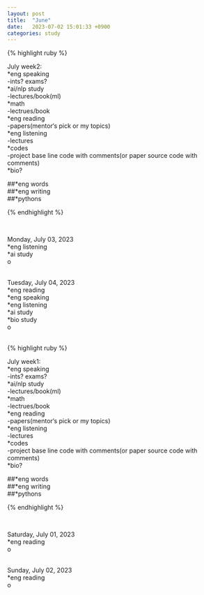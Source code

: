 ```yaml
---
layout: post
title:  "June"
date:   2023-07-02 15:01:33 +0900
categories: study
---
```








{% highlight ruby %}


July week2:   
*eng speaking   
	-ints? exams?       
*ai/nlp study  
	-lectures/book(ml)     
*math  
	-lectrues/book  
*eng reading  
	-papers(mentor‘s pick or my topics)   
*eng listening  
	-lectures      
*codes  
	-project base line code with comments(or paper source code with comments)  
*bio?  

##*eng words  
##*eng writing  
##*pythons



{% endhighlight %}  




<br/>


Monday, July 03, 2023   
*eng listening  
*ai study        
o  
<br/>

Tuesday, July 04, 2023   
*eng reading  
*eng speaking    
*eng listening  
*ai study        
*bio study  
o  
<br/>




{% highlight ruby %}


July week1:   
*eng speaking   
	-ints? exams?       
*ai/nlp study  
	-lectures/book(ml)     
*math  
	-lectrues/book  
*eng reading  
	-papers(mentor‘s pick or my topics)   
*eng listening  
	-lectures      
*codes  
	-project base line code with comments(or paper source code with comments)  
*bio?  

##*eng words  
##*eng writing  
##*pythons



{% endhighlight %}  




<br/>


Saturday, July 01, 2023   
*eng reading      
o  
<br/>

Sunday, July 02, 2023   
*eng reading      
o  
<br/>

